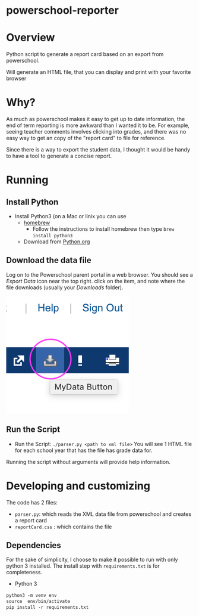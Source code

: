 # powerschool-reporter

# Overview

Python script to generate a report card based on an export from powerschool.

Will generate an HTML  file, that you can display and print with your favorite browser

# Why?
As much as powerschool makes it easy to get up to date information, the end of term reporting is more awkward than I
wanted it to be. For example, seeing teacher comments involves clicking into grades, and there was no easy way to get an
copy of the "report card" to file for reference.

Since there is a way to export the student data, I thought it would be handy to have a tool to generate a concise report.


# Running 

## Install Python

* Install Python3 (on a Mac or linix you can use
    * [homebrew](https://brew.sh/)
        * Follow the instructions to install homebrew then type `brew install python3`
    * Download from [Python.org](https://www.python.org/)

## Download the data file
Log on to the Powerschool parent portal in a web browser. You should see a _Export Data_ icon near the top right. 
click on the item, and note where the file downloads (usually your _Downloads_ folder).

![Download Button](doc-images/powerSchoolExportMouse.png)

## Run the Script

* Run the Script: `./parser.py <path to xml file>`
You will see 1 HTML file for each school year that has the file has grade data for.

Running the script without arguments will provide help information. 


# Developing and customizing

The code has 2 files:
* `parser.py`: which reads the XML data file from powerschool and creates a report card
* `reportCard.css` : which contains the file 

## Dependencies

For the sake of simplicity, I choose to make it possible to run with only python 3 installed.
The install step with `requirements.txt` is for completeness.

* Python 3

```$shell
python3 -m venv env
source  env/bin/activate
pip install -r requirements.txt
```

